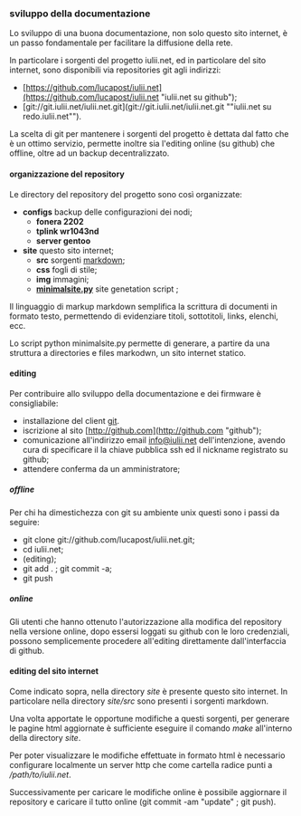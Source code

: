 ### sviluppo della documentazione

Lo sviluppo di una buona documentazione, non solo questo sito internet, è un passo fondamentale per facilitare la diffusione della rete.

In particolare i sorgenti del progetto iulii.net, ed in particolare del sito internet, sono disponibili via repositories git agli indirizzi:

* [https://github.com/lucapost/iulii.net](https://github.com/lucapost/iulii.net "iulii.net su github");
* [git://git.iulii.net/iulii.net.git](git://git.iulii.net/iulii.net.git ""iulii.net su redo.iulii.net"").

La scelta di git per mantenere i sorgenti del progetto è dettata dal fatto che è un ottimo servizio, permette inoltre sia l'editing online (su github) che offline, oltre ad un backup decentralizzato.

#### organizzazione del repository

Le directory del repository del progetto sono così organizzate:

* **configs** backup delle configurazioni dei nodi;
	* **fonera 2202**
	* **tplink wr1043nd**
	* **server gentoo**
* **site** questo sito internet;
	* **src** sorgenti [markdown](http://daringfireball.net/projects/markdown/syntax "homepage markdown");
	* **css** fogli di stile;
	* **img** immagini;
	* [**minimalsite.py**](https://github.com/lavish/minimalsite "homepage minimalsite") site genetation script ;

Il linguaggio di markup markdown semplifica la scrittura di documenti in formato testo, permettendo di evidenziare titoli, sottotitoli, links, elenchi, ecc.

Lo script python minimalsite.py permette di generare, a partire da una struttura a directories e files markodwn, un sito internet statico.

#### editing 

Per contribuire allo sviluppo della documentazione e dei firmware è consigliabile:

* installazione del client [git](http://git-scm.com "git client").
* iscrizione al sito [http://github.com](http://github.com "github");
* comunicazione all'indirizzo email [info@iulii.net](mailto:info.iulii.net "info") dell'intenzione, avendo cura di specificare il la chiave pubblica ssh ed il nickname registrato su github;
* attendere conferma da un amministratore;

##### offline

Per chi ha dimestichezza con git su ambiente unix questi sono i passi da seguire:

* git clone git://github.com/lucapost/iulii.net.git;
* cd iulii.net;
* (editing);
* git add . ; git commit -a;
* git push

##### online

Gli utenti che hanno ottenuto l'autorizzazione alla modifica del repository nella versione online, dopo essersi loggati su github con le loro credenziali, possono semplicemente procedere all'editing direttamente dall'interfaccia di github.

#### editing del sito internet

Come indicato sopra, nella directory *site* è presente questo sito internet. In particolare nella directory *site/src* sono presenti i sorgenti markdown. 

Una volta apportate le opportune modifiche a questi sorgenti, per generare le pagine html aggiornate è sufficiente eseguire il comando *make* all'interno della directory *site*. 

Per poter visualizzare le modifiche effettuate in formato html è necessario configurare localmente un server http che come cartella radice punti a */path/to/iulii.net*.

Successivamente per caricare le modifiche online è possibile aggiornare il repository e caricare il tutto online (git commit -am "update" ; git push).

